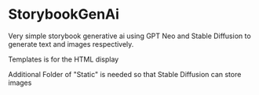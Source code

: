 # StorybookGenAi
Very simple storybook generative ai using GPT Neo and Stable Diffusion to generate text and images respectively. 

Templates is for the HTML display

Additional Folder of "Static" is needed so that Stable Diffusion can store images
